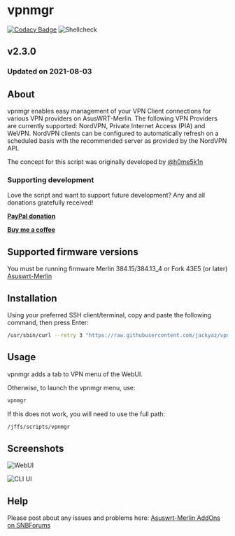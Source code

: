 # vpnmgr
[![Codacy Badge](https://app.codacy.com/project/badge/Grade/f73bdf3124904744b1844b4099f77bfe)](https://www.codacy.com/gh/jackyaz/vpnmgr/dashboard?utm_source=github.com&amp;utm_medium=referral&amp;utm_content=jackyaz/vpnmgr&amp;utm_campaign=Badge_Grade)
![Shellcheck](https://github.com/jackyaz/vpnmgr/actions/workflows/shellcheck.yml/badge.svg)

## v2.3.0
### Updated on 2021-08-03
## About
vpnmgr enables easy management of your VPN Client connections for various VPN providers on AsusWRT-Merlin. The following VPN Providers are currently supported: NordVPN, Private Internet Access (PIA) and WeVPN.
NordVPN clients can be configured to automatically refresh on a scheduled basis with the recommended server as provided by the NordVPN API.

The concept for this script was originally developed by [@h0me5k1n](https://github.com/h0me5k1n/asusmerlin-nvpnmgr)

### Supporting development
Love the script and want to support future development? Any and all donations gratefully received!

[**PayPal donation**](https://paypal.me/jackyaz21)

[**Buy me a coffee**](https://www.buymeacoffee.com/jackyaz)

## Supported firmware versions
You must be running firmware Merlin 384.15/384.13_4 or Fork 43E5 (or later) [Asuswrt-Merlin](https://asuswrt.lostrealm.ca/)

## Installation
Using your preferred SSH client/terminal, copy and paste the following command, then press Enter:

```sh
/usr/sbin/curl --retry 3 "https://raw.githubusercontent.com/jackyaz/vpnmgr/master/vpnmgr.sh" -o "/jffs/scripts/vpnmgr" && chmod 0755 /jffs/scripts/vpnmgr && /jffs/scripts/vpnmgr install
```

## Usage
vpnmgr adds a tab to VPN menu of the WebUI.

Otherwise, to launch the vpnmgr menu, use:
```sh
vpnmgr
```

If this does not work, you will need to use the full path:
```sh
/jffs/scripts/vpnmgr
```

## Screenshots

![WebUI](https://puu.sh/HevUo/0600bbea5c.png)

![CLI UI](https://puu.sh/HevPC/4f5ddfc3d6.png)

## Help
Please post about any issues and problems here: [Asuswrt-Merlin AddOns on SNBForums](https://www.snbforums.com/forums/asuswrt-merlin-addons.60/?prefix_id=11)
